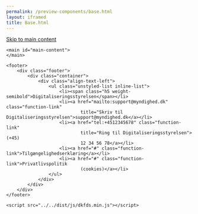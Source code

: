 ```yaml
--- 
permalink: /preview-components/base.html
layout: iframed 
title: Base.html
---
```

<!doctype html>
<html lang="en">
<!-- generated by dkfds@3.0.2 -->

<head>
    <meta charset="utf-8">
    <meta name="viewport" content="width=device-width, initial-scale=1.0">
    <meta http-equiv="X-UA-Compatible" content="IE=edge">
    <title>Styleguide Fractal example document</title>
    <link rel="stylesheet" href="../../dist/css/dkfds-virkdk.min.css">

</head>

<body>
    <a class="skipnav" href="#main-content">Skip to main content</a>

    <main id="main-content">
    </main>

    <footer>
        <div class="footer">
            <div class="container">
                <div class="align-text-left">
                    <ul class="unstyled-list inline-list">
                        <li><span class="h5 weight-semibold">Digitaliseringsstyrelsen</span></li>
                        <li><a href="mailto:support@myndighed.dk" class="function-link"
                                title="Skriv til Digitaliseringsstyrelsen">support@myndighed.dk</a></li>
                        <li><a href="tel:+4512345678" class="function-link"
                                title="Ring til Digitaliseringsstyrelsen">(+45)
                                12 34 56 78</a></li>
                        <li><a href="#" class="function-link">Tilgængelighedserklæring</a></li>
                        <li><a href="#" class="function-link">Privatlivspolitik
                                (cookies)</a></li>
                    </ul>
                </div>
            </div>
        </div>
    </footer>

    <script src="../../dist/js/dkfds.min.js"></script>

</body>

</html>